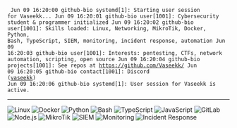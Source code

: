 <code> Jun 09 16:20:00 github-bio systemd[1]: Starting user session for Vaseekk...
Jun 09 16:20:01 github-bio user[1001]: Cybersecurity student & programmer initialized
Jun 09 16:20:02 github-bio user[1001]: Skills loaded: Linux, Networking, MikroTik, Docker, Python, Bash, TypeScript, SIEM, monitoring, incident response, automation
Jun 09 16:20:03 github-bio user[1001]: Interests: pentesting, CTFs, network automation, scripting, open source
Jun 09 16:20:04 github-bio projects[1001]: See repos at https://github.com/Vaseekk/
Jun 09 16:20:05 github-bio contact[1001]: Discord (<a href="https://discordapp.com/users/493340712105017344">vaseekk</a>)
Jun 09 16:20:06 github-bio systemd[1]: User session for Vaseekk is active.
</code>

---

![Linux](https://img.shields.io/badge/Linux-FCC624?logo=linux&logoColor=black&style=for-the-badge)
![Docker](https://img.shields.io/badge/Docker-2496ED?logo=docker&logoColor=white&style=for-the-badge)
![Python](https://img.shields.io/badge/Python-3776AB?logo=python&logoColor=white&style=for-the-badge)
![Bash](https://img.shields.io/badge/Bash-121011?logo=gnubash&logoColor=white&style=for-the-badge)
![TypeScript](https://img.shields.io/badge/TypeScript-3178C6?logo=typescript&logoColor=white&style=for-the-badge)
![JavaScript](https://img.shields.io/badge/JavaScript-F7DF1E?logo=javascript&logoColor=black&style=for-the-badge)
![GitLab](https://img.shields.io/badge/GitLab-FC6D26?logo=gitlab&logoColor=white&style=for-the-badge)
![Node.js](https://img.shields.io/badge/Node.js-339933?logo=node.js&logoColor=white&style=for-the-badge)
![MikroTik](https://img.shields.io/badge/MikroTik-333333?logo=mikrotik&logoColor=white&style=for-the-badge)
![SIEM](https://img.shields.io/badge/SIEM-005571?logo=elasticstack&logoColor=white&style=for-the-badge)
![Monitoring](https://img.shields.io/badge/Monitoring-8FBC8F?logo=prometheus&logoColor=white&style=for-the-badge)
![Incident Response](https://img.shields.io/badge/Incident_Response-FFD700?style=for-the-badge)
